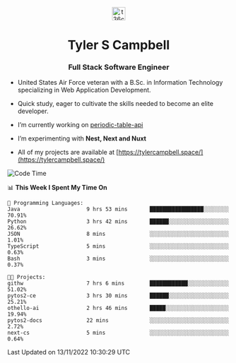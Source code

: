 <p align="center">
<a href="https://www.linkedin.com/in/t36campbell" target="blank"><img align="center" src="https://ik.imagekit.io/t36campbell/Portfolio/linkedin.png.original_m8bbGgPh6.png" alt="t36campbell" height="30" width="30" /></a>
</p>
<h1 align="center">Tyler S Campbell</h1>
<h3 align="center">Full Stack Software Engineer</h3>

* United States Air Force veteran with a B.Sc. in Information Technology specializing in Web Application Development. 

* Quick study, eager to cultivate the skills needed to become an elite developer.

* I’m currently working on [periodic-table-api](https://github.com/t36campbell/periodic-table-api)

* I’m experimenting with **Nest, Next and Nuxt**

* All of my projects are available at [https://tylercampbell.space/](https://tylercampbell.space/)

<!--START_SECTION:waka-->
![Code Time](http://img.shields.io/badge/Code%20Time-1%2C988%20hrs%2055%20mins-blue)

📊 **This Week I Spent My Time On** 

```text
💬 Programming Languages: 
Java                     9 hrs 53 mins       █████████████████░░░░░░░░   70.91% 
Python                   3 hrs 42 mins       ██████░░░░░░░░░░░░░░░░░░░   26.62% 
JSON                     8 mins              ░░░░░░░░░░░░░░░░░░░░░░░░░   1.01% 
TypeScript               5 mins              ░░░░░░░░░░░░░░░░░░░░░░░░░   0.63% 
Bash                     3 mins              ░░░░░░░░░░░░░░░░░░░░░░░░░   0.37%

🐱‍💻 Projects: 
githw                    7 hrs 6 mins        ████████████░░░░░░░░░░░░░   51.02% 
pytos2-ce                3 hrs 30 mins       ██████░░░░░░░░░░░░░░░░░░░   25.21% 
othello-ai               2 hrs 46 mins       █████░░░░░░░░░░░░░░░░░░░░   19.94% 
pytos2-docs              22 mins             ░░░░░░░░░░░░░░░░░░░░░░░░░   2.72% 
next-cs                  5 mins              ░░░░░░░░░░░░░░░░░░░░░░░░░   0.64%

```


 Last Updated on 13/11/2022 10:30:29 UTC
<!--END_SECTION:waka-->
